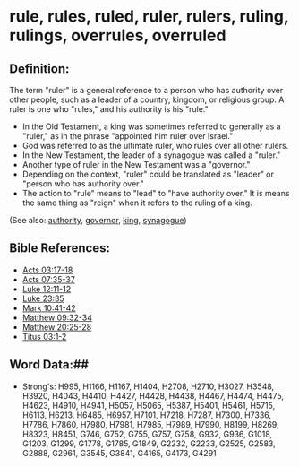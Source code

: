 # rule, rules, ruled, ruler, rulers, ruling, rulings, overrules, overruled #

## Definition: ##

The term "ruler" is a general reference to a person who has authority over other people, such as a leader of a country, kingdom, or religious group. A ruler is one who "rules," and his authority is his "rule."


* In the Old Testament, a king was sometimes referred to generally as a "ruler," as in the phrase "appointed him ruler over Israel."
* God was referred to as the ultimate ruler, who rules over all other rulers.
* In the New Testament, the leader of a synagogue was called a "ruler."
* Another type of ruler in the New Testament was a "governor."
* Depending on the context, "ruler" could be translated as "leader" or "person who has authority over."
* The action to "rule" means to "lead" to "have authority over." It is means the same thing as "reign" when it refers to the ruling of a king.

(See also: [authority](../kt/authority.md), [governor](governor.md), [king](king.md), [synagogue](../kt/synagogue.md))

## Bible References: ##

* [Acts 03:17-18](rc://en/tn/help/act/03/17)
* [Acts 07:35-37](rc://en/tn/help/act/07/35)
* [Luke 12:11-12](rc://en/tn/help/luk/12/11)
* [Luke 23:35](rc://en/tn/help/luk/23/35)
* [Mark 10:41-42](rc://en/tn/help/mrk/10/41)
* [Matthew 09:32-34](rc://en/tn/help/mat/09/32)
* [Matthew 20:25-28](rc://en/tn/help/mat/20/25)
* [Titus 03:1-2](rc://en/tn/help/tit/03/01)

## Word Data:##

* Strong's: H995, H1166, H1167, H1404, H2708, H2710, H3027, H3548, H3920, H4043, H4410, H4427, H4428, H4438, H4467, H4474, H4475, H4623, H4910, H4941, H5057, H5065, H5387, H5401, H5461, H5715, H6113, H6213, H6485, H6957, H7101, H7218, H7287, H7300, H7336, H7786, H7860, H7980, H7981, H7985, H7989, H7990, H8199, H8269, H8323, H8451, G746, G752, G755, G757, G758, G932, G936, G1018, G1203, G1299, G1778, G1785, G1849, G2232, G2233, G2525, G2583, G2888, G2961, G3545, G3841, G4165, G4173, G4291
